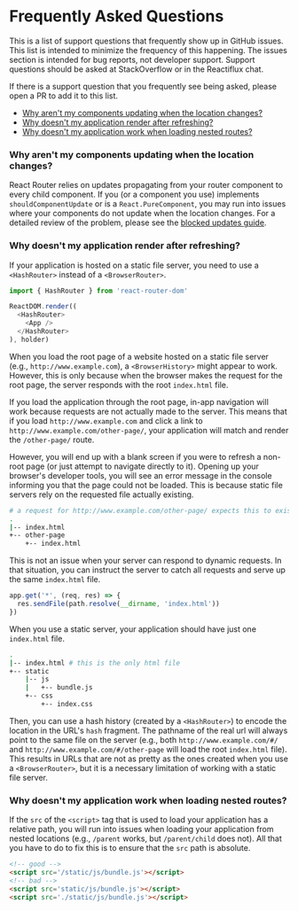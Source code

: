 # Frequently Asked Questions

This is a list of support questions that frequently show up in GitHub issues. This list is intended to minimize the frequency of this happening. The issues section is intended for bug reports, not developer support. Support questions should be asked at StackOverflow or in the Reactiflux chat. 

If there is a support question that you frequently see being asked, please open a PR to add it to this list.

* [Why aren't my components updating when the location changes?](#why-arent-my-components-updating-when-the-location-changes)
* [Why doesn't my application render after refreshing?](#why-doesnt-my-application-render-after-refreshing)
* [Why doesn't my application work when loading nested routes?](#why-doesnt-my-application-work-when-loading-nested-routes)

### Why aren't my components updating when the location changes?

React Router relies on updates propagating from your router component to every child component. If you (or a component you use) implements `shouldComponentUpdate` or is a `React.PureComponent`, you may run into issues where your components do not update when the location changes. For a detailed review of the problem, please see the [blocked updates guide](packages/react-router/docs/guides/blocked-updates.md).

### Why doesn't my application render after refreshing?

If your application is hosted on a static file server, you need to use a `<HashRouter>` instead of a `<BrowserRouter>`.

```js
import { HashRouter } from 'react-router-dom'

ReactDOM.render((
  <HashRouter>
    <App />
  </HashRouter>
), holder)
```

When you load the root page of a website hosted on a static file server (e.g., `http://www.example.com`), a `<BrowserHistory>` might appear to work. However, this is only because when the browser makes the request for the root page, the server responds with the root `index.html` file.

If you load the application through the root page, in-app navigation will work because requests are not actually made to the server. This means that if you load `http://www.example.com` and click a link to `http://www.example.com/other-page/`, your application will match and render the `/other-page/` route.

However, you will end up with a blank screen if you were to refresh a non-root page (or just attempt to navigate directly to it). Opening up your browser's developer tools, you will see an error message in the console informing you that the page could not be loaded. This is because static file servers rely on the requested file actually existing.

```bash
# a request for http://www.example.com/other-page/ expects this to exist
.
|-- index.html
+-- other-page
    +-- index.html
```

This is not an issue when your server can respond to dynamic requests. In that situation, you can instruct the server to catch all requests and serve up the same `index.html` file.

```js
app.get('*', (req, res) => {
  res.sendFile(path.resolve(__dirname, 'index.html'))
})
```

When you use a static server, your application should have just one `index.html` file.

```bash
.
|-- index.html # this is the only html file
+-- static
    |-- js
    |   +-- bundle.js
    +-- css
        +-- index.css
```

Then, you can use a hash history (created by a `<HashRouter>`) to encode the location in the URL's `hash` fragment. The pathname of the real url will always point to the same file on the server (e.g., both `http://www.example.com/#/` and `http://www.example.com/#/other-page` will load the root `index.html` file). This results in URLs that are not as pretty as the ones created when you use a `<BrowserRouter>`, but it is a necessary limitation of working with a static file server.

### Why doesn't my application work when loading nested routes?

If the `src` of the `<script>` tag that is used to load your application has a relative path, you will run into issues when loading your application from nested locations (e.g., `/parent` works, but `/parent/child` does not). All that you have to do to fix this is to ensure that the `src` path is absolute.

```html
<!-- good -->
<script src='/static/js/bundle.js'></script>
<!-- bad -->
<script src='static/js/bundle.js'></script>
<script src='./static/js/bundle.js'></script>
```
